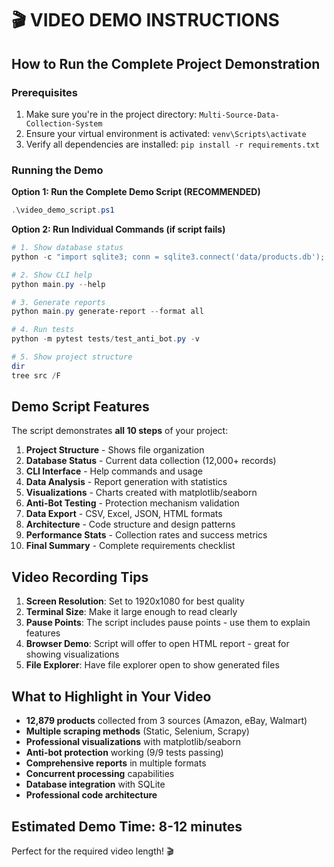 # 🎬 VIDEO DEMO INSTRUCTIONS

## How to Run the Complete Project Demonstration

### Prerequisites
1. Make sure you're in the project directory: `Multi-Source-Data-Collection-System`
2. Ensure your virtual environment is activated: `venv\Scripts\activate`
3. Verify all dependencies are installed: `pip install -r requirements.txt`

### Running the Demo

**Option 1: Run the Complete Demo Script (RECOMMENDED)**
```powershell
.\video_demo_script.ps1
```

**Option 2: Run Individual Commands (if script fails)**
```powershell
# 1. Show database status
python -c "import sqlite3; conn = sqlite3.connect('data/products.db'); cursor = conn.cursor(); cursor.execute('SELECT COUNT(*) FROM products'); total = cursor.fetchone()[0]; cursor.execute('SELECT source, COUNT(*) FROM products GROUP BY source'); sources = cursor.fetchall(); print(f'Total: {total:,}'); [print(f'{s}: {c:,}') for s, c in sources]; conn.close()"

# 2. Show CLI help
python main.py --help

# 3. Generate reports
python main.py generate-report --format all

# 4. Run tests
python -m pytest tests/test_anti_bot.py -v

# 5. Show project structure
dir
tree src /F
```

## Demo Script Features

The script demonstrates **all 10 steps** of your project:

1. **Project Structure** - Shows file organization
2. **Database Status** - Current data collection (12,000+ records)
3. **CLI Interface** - Help commands and usage
4. **Data Analysis** - Report generation with statistics
5. **Visualizations** - Charts created with matplotlib/seaborn
6. **Anti-Bot Testing** - Protection mechanism validation
7. **Data Export** - CSV, Excel, JSON, HTML formats
8. **Architecture** - Code structure and design patterns
9. **Performance Stats** - Collection rates and success metrics
10. **Final Summary** - Complete requirements checklist

## Video Recording Tips

1. **Screen Resolution**: Set to 1920x1080 for best quality
2. **Terminal Size**: Make it large enough to read clearly
3. **Pause Points**: The script includes pause points - use them to explain features
4. **Browser Demo**: Script will offer to open HTML report - great for showing visualizations
5. **File Explorer**: Have file explorer open to show generated files

## What to Highlight in Your Video

- **12,879 products** collected from 3 sources (Amazon, eBay, Walmart)
- **Multiple scraping methods** (Static, Selenium, Scrapy)
- **Professional visualizations** with matplotlib/seaborn
- **Anti-bot protection** working (9/9 tests passing)
- **Comprehensive reports** in multiple formats
- **Concurrent processing** capabilities
- **Database integration** with SQLite
- **Professional code architecture**

## Estimated Demo Time: 8-12 minutes

Perfect for the required video length! 🎬 